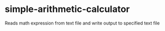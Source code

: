 # simple-arithmetic-calculator
Reads math expression from text file and write output to specified text file
